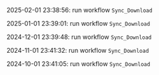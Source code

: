2025-02-01 23:38:56: run workflow `Sync_Download` 

2025-01-01 23:39:01: run workflow `Sync_Download` 

2024-12-01 23:39:48: run workflow `Sync_Download` 

2024-11-01 23:41:32: run workflow `Sync_Download` 

2024-10-01 23:41:05: run workflow `Sync_Download` 


